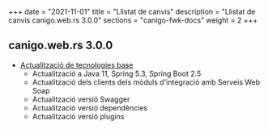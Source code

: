 +++
date        = "2021-11-01"
title       = "Llistat de canvis"
description = "Llistat de canvis canigo.web.rs 3.0.0"
sections    = "canigo-fwk-docs"
weight		= 2
+++

## canigo.web.rs 3.0.0

- [Actualització de tecnologies base](/noticies/2021-10-25-CAN-actualitzacio-canigo-3_6_0/)
   - Actualització a Java 11, Spring 5.3, Spring Boot 2.5
   - Actualització dels clients dels mòduls d'integració amb Serveis Web Soap
   - Actualització versió Swagger
   - Actualització versió dependències
   - Actualització versió plugins